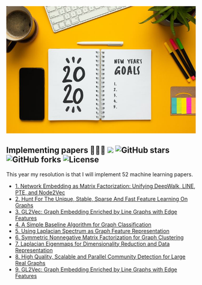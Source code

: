 <div align="center">
  <img src="https://github.com/benedekrozemberczki/resolutions-2020/blob/master/resolutions.jpeg">
</div>

## Implementing papers 👨🏻‍💻 ![](https://img.shields.io/badge/progress-11.54%25-green.svg) ![GitHub stars](https://img.shields.io/github/stars/benedekrozemberczki/resolutions-2020.svg?style=plastic) ![GitHub forks](https://img.shields.io/github/forks/benedekrozemberczki/resolutions-2020.svg?color=blue&style=plastic) ![License](https://img.shields.io/github/license/benedekrozemberczki/resolutions-2020.svg?color=blue&style=plastic)

This year my resolution is that I will implement 52 machine learning papers.

- [1. Network Embedding as Matrix Factorization: Unifying DeepWalk, LINE, PTE, and Node2Vec](https://karateclub.readthedocs.io/en/latest/modules/root.html#karateclub.node_embedding.neighbourhood.netmf.NetMF)
- [2. Hunt For The Unique, Stable, Sparse And Fast Feature Learning On Graphs](https://karateclub.readthedocs.io/en/latest/modules/root.html#karateclub.graph_embedding.fgsd.FGSD)
- [3. GL2Vec: Graph Embedding Enriched by Line Graphs with Edge Features](https://karateclub.readthedocs.io/en/latest/modules/root.html#karateclub.graph_embedding.gl2vec.GL2Vec)
- [4. A Simple Baseline Algorithm for Graph Classification](https://karateclub.readthedocs.io/en/latest/modules/root.html#karateclub.graph_embedding.sf.SF)
- [5. Using Laplacian Spectrum as Graph Feature Representation](https://karateclub.readthedocs.io/en/latest/modules/root.html#karateclub.graph_embedding.sf.SF)
- [6. Symmetric Nonnegative Matrix Factorization for Graph Clustering](https://karateclub.readthedocs.io/en/latest/modules/root.html#karateclub.community_detection.overlapping.symmnmf.SymmNMF)
- [7. Laplacian Eigenmaps for Dimensionality Reduction and Data Representation](https://karateclub.readthedocs.io/en/latest/modules/root.html#karateclub.node_embedding.neighbourhood.laplacianeigenmaps.LaplacianEigenmaps)
- [8. High Quality, Scalable and Parallel Community Detection for Large Real Graphs](https://karateclub.readthedocs.io/en/latest/modules/root.html#karateclub.community_detection.non_overlapping.scd.SCD)
- [9. GL2Vec: Graph Embedding Enriched by Line Graphs with Edge Features](https://karateclub.readthedocs.io/en/latest/modules/root.html#karateclub.graph_embedding.netlsd.NetLSD)

